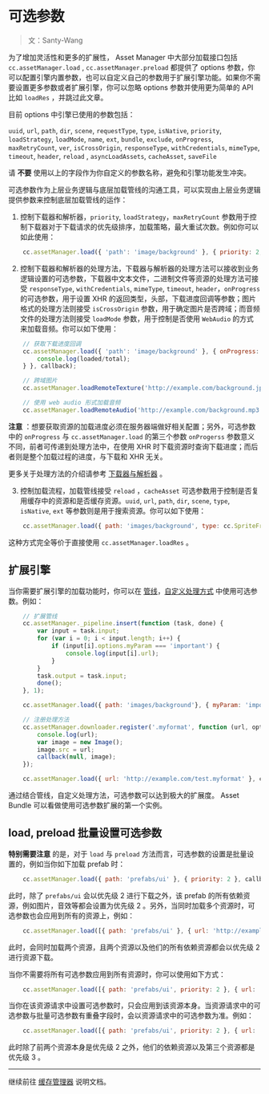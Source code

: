 # 可选参数

> 文：Santy-Wang

为了增加灵活性和更多的扩展性， Asset Manager 中大部分加载接口包括 `cc.assetManager.load` , `cc.assetManager.preload` 都提供了 options 参数，你可以配置引擎内置参数，也可以自定义自己的参数用于扩展引擎功能。如果你不需要设置更多参数或者扩展引擎，你可以忽略 options 参数并使用更为简单的 API 比如 `loadRes` ，并跳过此文章。 

目前 options 中引擎已使用的参数包括：

`uuid`, `url`, `path`, `dir`, `scene`, `requestType`, `type`, `isNative`, `priority`, `loadStrategy`, `loadMode`, `name`, `ext`, `bundle`, `exclude`, `onProgress`, `maxRetryCount`, `ver`, `isCrossOrigin`, `responseType`, `withCredentials`, `mimeType`, `timeout`, `header`, `reload` , `asyncLoadAssets`, `cacheAsset`, `saveFile`

请 **不要** 使用以上的字段作为你自定义的参数名称，避免和引擎功能发生冲突。

可选参数作为上层业务逻辑与底层加载管线的沟通工具，可以实现由上层业务逻辑提供参数来控制底层加载管线的运作：

1. 控制下载器和解析器，`priority`, `loadStrategy`，`maxRetryCount` 参数用于控制下载器对于下载请求的优先级排序，加载策略，最大重试次数。例如你可以如此使用：

```js
    cc.assetManager.load({ 'path': 'image/background' }, { priority: 2, maxRetryCount: 10 }, callback);
```

2. 控制下载器和解析器的处理方法，下载器与解析器的处理方法可以接收到业务逻辑设置的可选参数，下载器中文本文件，二进制文件等资源的处理方法可接受 `responseType`, `withCredentials`, `mimeType`, `timeout`, `header`，`onProgress` 的可选参数，用于设置 XHR 的返回类型，头部，下载进度回调等参数；图片格式的处理方法则接受 `isCrossOrigin` 参数，用于确定图片是否跨域；而音频文件的处理方法则接受 `loadMode` 参数，用于控制是否使用 `WebAudio` 的方式来加载音频。你可以如下使用：

```js
    // 获取下载进度回调
    cc.assetManager.load({ 'path': 'image/background' }, { onProgress: function (loaded, total) {
        console.log(loaded/total);
    } }, callback);

    // 跨域图片
    cc.assetManager.loadRemoteTexture('http://example.com/background.jpg', { isCrossOrigin: true }, callback);

    // 使用 web audio 形式加载音频
    cc.assetManager.loadRemoteAudio('http://example.com/background.mp3', { loadMode: cc.AudioClip.LoadMode.WEB_AUDIO }, callback);
```

**注意** ：想要获取资源的加载进度必须在服务器端做好相关配置；另外，可选参数中的 `onProgress` 与 `cc.assetManager.load` 的第三个参数 `onProgerss` 参数意义不同，前者可传递到处理方法中，在使用 XHR 时下载资源时查询下载进度；而后者则是整个加载过程的进度，与下载和 XHR 无关。

更多关于处理方法的介绍请参考 [下载器与解析器](downloader-parser.md) 。

3. 控制加载流程，加载管线接受 `reload` ，`cacheAsset` 可选参数用于控制是否复用缓存中的资源和是否缓存资源。`uuid`, `url`, `path`, `dir`, `scene`, `type`, `isNative`, `ext` 等参数则是用于搜索资源。你可以如下使用：

```js
    cc.assetManager.load({ path: 'images/background', type: cc.SpriteFrame }, callback);
```

这种方式完全等价于直接使用 `cc.assetManager.loadRes` 。

## 扩展引擎

当你需要扩展引擎的加载功能时，你可以在 [管线](pipeline-task.md)，[自定义处理方式](downloader-parser.md) 中使用可选参数。例如：

```js
    // 扩展管线
    cc.assetManager._pipeline.insert(function (task, done) {
        var input = task.input;
        for (var i = 0; i < input.length; i++) {
            if (input[i].options.myParam === 'important') {
                console.log(input[i].url);
            }
        }
        task.output = task.input;
        done();
    }, 1);

    cc.assetManager.load({ path: 'images/background'}, { myParam: 'important' }, callback);

    // 注册处理方法
    cc.assetManager.downloader.register('.myformat', function (url, options, callback) {
        console.log(url);
        var image = new Image();
        image.src = url;
        callback(null, image);
    });

    cc.assetManager.load({ url: 'http://example.com/test.myformat' }, callback);
```

通过结合管线，自定义处理方法，可选参数可以达到极大的扩展度。 Asset Bundle 可以看做使用可选参数扩展的第一个实例。

## load, preload 批量设置可选参数

**特别需要注意** 的是，对于 `load` 与 `preload` 方法而言，可选参数的设置是批量设置的，例如当你如下加载 prefab 时：

```js
    cc.assetManager.load({ path: 'prefabs/ui' }, { priority: 2 }, callback );
```

此时，除了 `prefabs/ui` 会以优先级 2 进行下载之外，该 prefab 的所有依赖资源，例如图片，音效等都会设置为优先级 2 。另外，当同时加载多个资源时，可选参数也会应用到所有的资源上，例如：

```js
    cc.assetManager.load([{ path: 'prefabs/ui' }, { url: 'http://example.com/background.jpg' }], { priority: 2 }, callback);
```

此时，会同时加载两个资源，且两个资源以及他们的所有依赖资源都会以优先级 2 进行资源下载。

当你不需要将所有可选参数应用到所有资源时，你可以使用如下方式：

```js
    cc.assetManager.load([{ path: 'prefabs/ui', priority: 2 }, { url: 'http://example.com/background.jpg', priority: 3 }], callback);
```

当你在该资源请求中设置可选参数时，只会应用到该资源本身。当资源请求中的可选参数与批量可选参数有重叠字段时，会以资源请求中的可选参数为准。例如：

```js
    cc.assetManager.load([{ path: 'prefabs/ui', priority: 2 }, { url: 'http://example.com/background.jpg', priority: 2 }, { url: 'http://example.com/test.myformat' }], { priority: 3 }, callback);
```

此时除了前两个资源本身是优先级 2 之外，他们的依赖资源以及第三个资源都是优先级 3 。

---

继续前往 [缓存管理器](cache-manager.md) 说明文档。